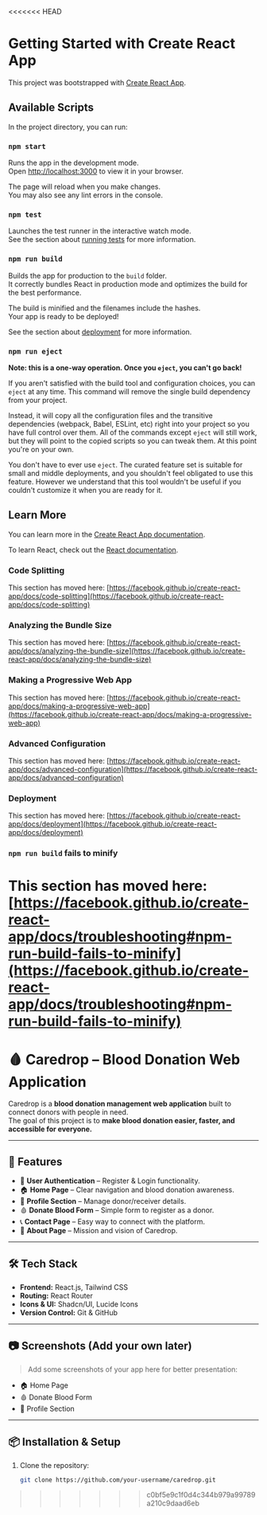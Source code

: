 <<<<<<< HEAD
# Getting Started with Create React App

This project was bootstrapped with [Create React App](https://github.com/facebook/create-react-app).

## Available Scripts

In the project directory, you can run:

### `npm start`

Runs the app in the development mode.\
Open [http://localhost:3000](http://localhost:3000) to view it in your browser.

The page will reload when you make changes.\
You may also see any lint errors in the console.

### `npm test`

Launches the test runner in the interactive watch mode.\
See the section about [running tests](https://facebook.github.io/create-react-app/docs/running-tests) for more information.

### `npm run build`

Builds the app for production to the `build` folder.\
It correctly bundles React in production mode and optimizes the build for the best performance.

The build is minified and the filenames include the hashes.\
Your app is ready to be deployed!

See the section about [deployment](https://facebook.github.io/create-react-app/docs/deployment) for more information.

### `npm run eject`

**Note: this is a one-way operation. Once you `eject`, you can't go back!**

If you aren't satisfied with the build tool and configuration choices, you can `eject` at any time. This command will remove the single build dependency from your project.

Instead, it will copy all the configuration files and the transitive dependencies (webpack, Babel, ESLint, etc) right into your project so you have full control over them. All of the commands except `eject` will still work, but they will point to the copied scripts so you can tweak them. At this point you're on your own.

You don't have to ever use `eject`. The curated feature set is suitable for small and middle deployments, and you shouldn't feel obligated to use this feature. However we understand that this tool wouldn't be useful if you couldn't customize it when you are ready for it.

## Learn More

You can learn more in the [Create React App documentation](https://facebook.github.io/create-react-app/docs/getting-started).

To learn React, check out the [React documentation](https://reactjs.org/).

### Code Splitting

This section has moved here: [https://facebook.github.io/create-react-app/docs/code-splitting](https://facebook.github.io/create-react-app/docs/code-splitting)

### Analyzing the Bundle Size

This section has moved here: [https://facebook.github.io/create-react-app/docs/analyzing-the-bundle-size](https://facebook.github.io/create-react-app/docs/analyzing-the-bundle-size)

### Making a Progressive Web App

This section has moved here: [https://facebook.github.io/create-react-app/docs/making-a-progressive-web-app](https://facebook.github.io/create-react-app/docs/making-a-progressive-web-app)

### Advanced Configuration

This section has moved here: [https://facebook.github.io/create-react-app/docs/advanced-configuration](https://facebook.github.io/create-react-app/docs/advanced-configuration)

### Deployment

This section has moved here: [https://facebook.github.io/create-react-app/docs/deployment](https://facebook.github.io/create-react-app/docs/deployment)

### `npm run build` fails to minify

This section has moved here: [https://facebook.github.io/create-react-app/docs/troubleshooting#npm-run-build-fails-to-minify](https://facebook.github.io/create-react-app/docs/troubleshooting#npm-run-build-fails-to-minify)
=======
# 🩸 Caredrop – Blood Donation Web Application

Caredrop is a **blood donation management web application** built to connect donors with people in need.  
The goal of this project is to **make blood donation easier, faster, and accessible for everyone.**

---

## 🚀 Features

- 🔑 **User Authentication** – Register & Login functionality.  
- 🏠 **Home Page** – Clear navigation and blood donation awareness.  
- 📝 **Profile Section** – Manage donor/receiver details.  
- 🩸 **Donate Blood Form** – Simple form to register as a donor.  
- 📞 **Contact Page** – Easy way to connect with the platform.  
- 📖 **About Page** – Mission and vision of Caredrop.  

---

## 🛠️ Tech Stack

- **Frontend:** React.js, Tailwind CSS  
- **Routing:** React Router  
- **Icons & UI:** Shadcn/UI, Lucide Icons  
- **Version Control:** Git & GitHub  

---

## 📷 Screenshots (Add your own later)

> Add some screenshots of your app here for better presentation:  

- 🏠 Home Page  
- 🩸 Donate Blood Form  
- 👤 Profile Section  

---

## 📦 Installation & Setup

1. Clone the repository:
   ```bash
   git clone https://github.com/your-username/caredrop.git
>>>>>>> c0bf5e9c1f0d4c344b979a99789a210c9daad6eb
